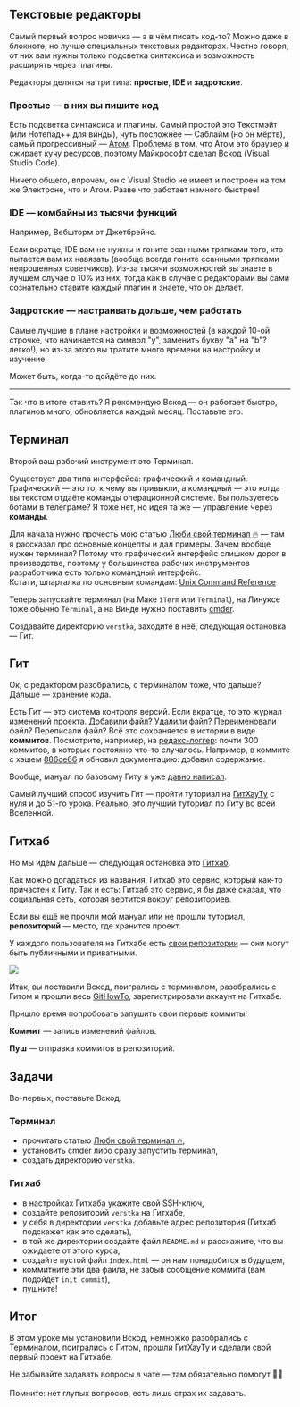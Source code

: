 ## Текстовые редакторы

Самый первый вопрос новичка — а в чём писать код-то? Можно даже в блокноте, но лучше специальных текстовых редакторах. Честно говоря, от них вам нужны только подсветка синтаксиса и возможность расширять через плагины.

Редакторы делятся на три типа: **простые**, **IDE** и **задротские**.

### Простые — в них вы пишите код

Есть подсветка синтаксиса и плагины. Самый простой это Текстмэйт (или Нотепад++ для винды), чуть посложнее — Саблайм (но он мёртв), самый прогрессивный — [Атом](https://atom.io/). Проблема в том, что Атом это браузер и сжирает кучу ресурсов, поэтому Майкрософт сделал [Вскод](https://code.visualstudio.com/) (Visual Studio Code).

Ничего общего, впрочем, он с Visual Studio не имеет и построен на том же Электроне, что и Атом. Разве что работает намного быстрее!

### IDE — комбайны из тысячи функций

Например, Вебшторм от Джетбрейнс.

Если вкратце, IDE вам не нужны и гоните ссанными тряпками того, кто пытается вам их навязать (вообще всегда гоните ссанными тряпками непрошенных советчиков). Из-за тысячи возможностей вы знаете в лучшем случае о 10% из них, тогда как в случае с редакторами вы сами сознательно ставите каждый плагин и знаете, что он делает.

### Задротские — настраивать дольше, чем работать

Самые лучшие в плане настройки и возможностей (в каждой 10-ой строчке, что начинается на символ "y", заменить букву "a" на "b"? легко!), но из-за этого вы тратите много времени на настройку и изучение.

Может быть, когда-то дойдёте до них.

---

Так что в итоге ставить? Я рекомендую Вскод — он работает быстро, плагинов много, обновляется каждый месяц. Поставьте его.

## Терминал

Второй ваш рабочий инструмент это Терминал.

Существует два типа интерфейса: графический и командный. Графический — это то, к чему вы привыкли, а командный — это когда вы текстом отдаёте команды операционной системе. Вы пользуетесь ботами в телеграме? Я тоже нет, но идея та же — управление через **команды**.

<div class="aside-wrapper">Для начала нужно прочесть мою статью <a href="https://medium.com/родионов-и-разработка/27321527be5d" target="_blank">Люби свой терминал 🔥</a> — там я рассказал про основные концепты и дал примеры. Зачем вообще нужен терминал? Потому что графический интерфейс слишком дорог в производстве, поэтому у большинства рабочих инструментов разработчика есть только командный интерфейс. <aside style="bottom:65px;" class="aside">Кстати, шпаргалка по основным командам: <a href="https://files.fosswire.com/2007/08/fwunixref.pdf" target="_blank">Unix Command Reference</a></aside></div>

Теперь запускайте терминал (на Маке `iTerm` или `Terminal`), на Линуксе тоже обычно `Terminal`, а на Винде нужно поставить [cmder](http://cmder.net/).

Создавайте директорию `verstka`, заходите в неё, следующая остановка — Гит.

## Гит

Ок, с редактором разобрались, с терминалом тоже, что дальше? Дальше — хранение кода.

<div class="aside-wrapper"><p>Есть Гит — это система контроля версий. Если вкратце, то это журнал изменений
проекта. Добавили файл? Удалили файл? Переименовали файл? Переписали файл? Всё это сохраняется в истории в виде <b>коммитов</b>. Посмотрите, например, на
  <a href="https://github.com/evgenyrodionov/redux-logger/commits/master" target="_blank">редакс-логгер</a>: почти 300 коммитов, в которых постоянно что-то случалось. Например, в
коммите с хэшем <a href="https://github.com/evgenyrodionov/redux-logger/commit/886ce669c0fc1395d9d28d7d926b9cdc83e45737" target="_blank">886ce66</a> я обновил документацию: добавил содержание.</p> <aside style="bottom:125px;" class="aside">Вообще, мануал по базовому Гиту я уже <a href="https://medium.com/родионов-и-разработка/bd81b15e218d" target="_blank">давно написал</a>.</div>

Самый лучший способ изучить Гит — пройти туториал на [ГитХауТу](https://githowto.com/ru) с нуля и до 51-го урока. Реально, это лучший туториал по Гиту во всей Вселенной.

## Гитхаб

Но мы идём дальше — следующая остановка это [Гитхаб](https://github.com/).

<div class="aside-wrapper"><p>Как можно догадаться из названия, Гитхаб это сервис, который как-то причастен к Гиту. Так и есть: Гитхаб это сервис, я бы даже сказал, что социальная сеть, которая вертится вокруг репозиториев.</p> <aside style="top: 0;" class="aside">Если вы ещё не прочли мой мануал или не прошли туториал, <b>репозиторий</b> — место, где хранится проект.</aside>
</div>

У каждого пользователя на Гитхабе есть [свои репозитории](https://github.com/evgenyrodionov?tab=repositories) — они могут быть публичными и приватными.

![](https://i.imgur.com/dUuJT75.png)

<div class="aside-wrapper"><p>Итак, вы поставили Вскод, поигрались с терминалом, разобрались с Гитом и прошли весь <a href="https://githowto.com/ru" target="_blank">GitHowTo</a>, зарегистрировали
аккаунт на Гитхабе.</p><p>Пришло время попробовать запушить свои первые коммиты!</p><aside style="top: -10px;"class="aside"><p><b>Коммит</b> — запись изменений файлов.</p><p><b>Пуш</b> — отправка коммитов в репозиторий.</p></aside></div>

## Задачи

Во-первых, поставьте Вскод.

### Терминал

* прочитать статью [Люби свой терминал 🔥](https://medium.com/родионов-и-разработка/27321527be5d),
* установить cmder либо сразу запустить терминал,
* создать директорию `verstka`.

### Гитхаб

* в настройках Гитхаба укажите свой SSH-ключ,
* создайте репозиторий `verstka` на Гитхабе,
* у себя в директории `verstka` добавьте адрес репозитория (Гитхаб подскажет как это сделать),
* в той же директории создайте файл `README.md` и расскажите, что вы ожидаете от этого курса,
* создайте пустой файл `index.html` — он нам понадобится в будущем,
* коммитните эти два файла, не забыв сообщение коммита (вам подойдет `init commit`),
* пушните!

## Итог

В этом уроке мы установили Вскод, немножко разобрались с Терминалом, поигрались с Гитом, прошли ГитХауТу и сделали свой первый проект на Гитхабе.

<p class="announce">
  Не забывайте задавать вопросы в чате — там обязательно помогут 💪🏻 <br><br> Помните: нет глупых вопросов, есть лишь страх их задавать.
</p>
